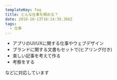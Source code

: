 ```yaml
---
templateKey: faq
title: どんな仕事を頼める？
date: 2018-10-13T16:14:39.366Z
tags:
  - 仕事
---
```

* アプリのUI/UXに関する仕事やウェブデザイン
* ブランドに関する文書もセットで(ヒアリング付き)
* 楽しい記事を考えて作る
* 考察をする

などに対応しています
